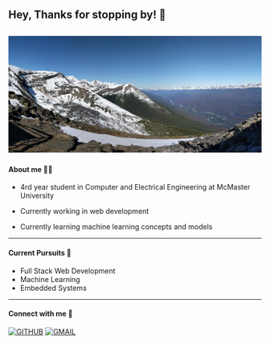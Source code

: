 ## Hey, Thanks for stopping by! 👋

## <img alt="Javascript" src="./Panoramic.jpg" />

#### About me 👨‍💻

- 4rd year student in Computer and Electrical Engineering at McMaster University

- Currently working in web development

- Currently learning machine learning concepts and models

---

#### Current Pursuits 🚩

- Full Stack Web Development
- Machine Learning
- Embedded Systems

---

#### Connect with me 🔗

[![GITHUB](https://img.shields.io/badge/linkedin-%230A66C2.svg?&style=for-the-badge&logo=linkedin&logoColor=white)](https://www.linkedin.com/in/justin-covach2001/)
[![GMAIL](https://img.shields.io/badge/GMAIL-%23EA4335.svg?&style=for-the-badge&logo=GMAIL&logoColor=white)](mailto:covjus01@gmail.com)
